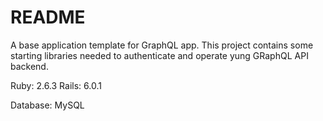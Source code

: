 # README

A base application template for GraphQL app. This project contains some starting libraries needed to authenticate and operate yung GRaphQL API backend.

Ruby: 2.6.3
Rails: 6.0.1

Database: MySQL

